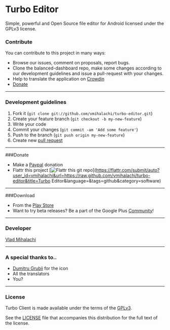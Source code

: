 # Turbo Editor
Simple, powerful and Open Source file editor for Android licensed under the GPLv3 license.

### Contribute
You can contribute to this project in many ways:
* Browse our issues, comment on proposals, report bugs.
* Clone the balanced-dashboard repo, make some changes according to our
   development guidelines and issue a pull-request with your changes.
* Help to translate the application on [Crowdin][crowdin] 
* [Donate][donate]

------

### Development guidelines
1. Fork it (`git clone git://github.com/vmihalachi/turbo-editor.git`)
2. Create your feature branch (`git checkout -b my-new-feature`)
3. Write your code
4. Commit your changes (`git commit -am 'Add some feature'`)
5. Push to the branch (`git push origin my-new-feature`)
6. Create new [pull request](https://help.github.com/articles/using-pull-requests)

------

###Donate
* Make a [Paypal][donate paypal] donation
* Flattr this project [![Flattr this git repo](http://api.flattr.com/button/flattr-badge-large.png)](https://flattr.com/submit/auto?user_id=vmihalachi&url=https://raw.github.com/vmihalachi/turbo-editor&title=Turbo Editor&language=&tags=github&category=software)

------

###Download
* From the [Play Store][download playstore]
* Want to try beta releases? Be a part of the Google Plus [Community][community googleplus]!

------

### Developer
[Vlad Mihalachi][developer site] 

------

### A special thanks to..
* [Dumitru Grubii][contributor dumitru grubii] for the icon
* All the translators
* You?

------

### License
Turbo Client is made available under the terms of the [GPLv3][gplv3].

See the [LICENSE][license] file that accompanies this distribution for the full text of the license.

[gplv3]: http://www.gnu.org/licenses/gpl.html
[license]: https://github.com/vmihalachi/turbo-editor/LICENSE
[donate]: https://github.com/vmihalachi/turbo-editor#donate
[donate paypal]: https://www.paypal.com/cgi-bin/webscr?cmd=_s-xclick&hosted_button_id=PUQXSX6MTXHZ2
[community googleplus]: https://plus.google.com/u/0/communities/111974095419108178946
[download playstore]: https://play.google.com/store/apps/details?id=com.vmihalachi.turboeditor
[crowdin]: https://crowdin.net/project/turbo-client
[developer site]: http://vmihalachi.com/
[crowdin]: https://crowdin.net/project/turbo-client
[contributor dumitru grubii]: https://twitter.com/DumitruGrubii
[project issues]: https://github.com/vmihalachi/turbo-editor/issues
[project wiki]: https://github.com/vmihalachi/turbo-editor/wiki
